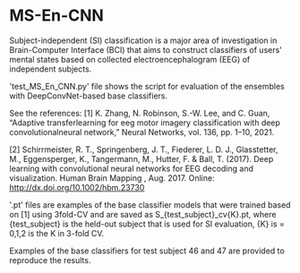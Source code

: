 # MS-En-CNN
Subject-independent (SI) classification is a major area of investigation in Brain-Computer Interface (BCI) 
that aims to construct classifiers of users' mental states based on collected electroencephalogram (EEG) of independent subjects. 



'test_MS_En_CNN.py' file shows the script for evaluation of the ensembles with DeepConvNet-based base classifiers.

See the references:
[1] K.  Zhang,  N.  Robinson,  S.-W.  Lee,  and  C.  Guan, 
 “Adaptive  transferlearning  for  eeg  motor  imagery  classification  with  deep  convolutionalneural network,”
 Neural Networks, vol. 136, pp. 1–10, 2021.
 
[2] Schirrmeister, R. T., Springenberg, J. T., Fiederer, L. D. J.,
   Glasstetter, M., Eggensperger, K., Tangermann, M., Hutter, F. & Ball, T. (2017).
   Deep learning with convolutional neural networks for EEG decoding and
   visualization.
   Human Brain Mapping , Aug. 2017. Online: http://dx.doi.org/10.1002/hbm.23730


'.pt' files are examples of the base classifier models that were trained based on [1] using 3fold-CV and are saved as S_{test_subject}_cv{K}.pt, where {test_subject} is the held-out subject that is used for SI evaluation, {K} is = 0,1,2 is the K in 3-fold CV.

Examples of the base classifiers for test subject 46 and 47 are provided to reproduce the results. 
